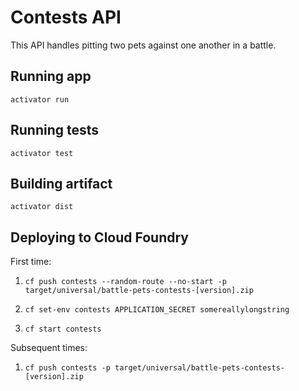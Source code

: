 # Contests API

This API handles pitting two pets against one another in a battle.

## Running app

`activator run`

## Running tests

`activator test`

## Building artifact

`activator dist`

## Deploying to Cloud Foundry

First time:

1. `cf push contests --random-route --no-start -p target/universal/battle-pets-contests-[version].zip`

2. `cf set-env contests APPLICATION_SECRET somereallylongstring`

3. `cf start contests`

Subsequent times:

1. `cf push contests -p target/universal/battle-pets-contests-[version].zip`